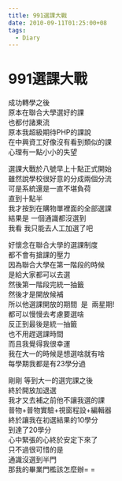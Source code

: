 ```yaml
---
title: 991選課大戰
date: 2010-09-11T01:25:00+08
tags:
  - Diary
---
```

# 991選課大戰

成功轉學之後  
原本在聯合大學選好的課  
也都付諸東流  
原本我超級期待PHP的課說  
在中興資工好像沒有看到類似的課  
心理有一點小小的失望

選課大戰於八號早上十點正式開始  
雖然說學校很好意的分成兩個分流  
可是系統還是一直不堪負荷  
直到十點半  
我才按到在購物單裡面的全部選課  
結果是 一個通識都沒選到  
我看 我只能去人工加選了吧

好懷念在聯合大學的選課制度  
都不會有搶課的壓力  
因為聯合大學在第一階段的時候  
是給大家都可以去選  
然後第一階段完統一抽籤  
然後才是開放候補  
所以他選課開放的期間  是  兩星期!  
都可以慢慢去考慮要選啥  
反正到最後是統一抽籤  
也不用趕選課時間  
而且我覺得我很幸運  
我在大一的時候是想選啥就有啥  
每學期我都是有23學分過

剛剛 等到大一的選完課之後  
終於開放加退選  
我才又去補之前他不讓我選的課  
普物+普物實驗+視窗程設+編輯器  
終於讓我在初選結果的10學分  
到達了20學分  
心中緊張的心終於安定下來了  
只不過很可惜的是  
通識沒選到半門  
那我的畢業門檻該怎麼辦= =
